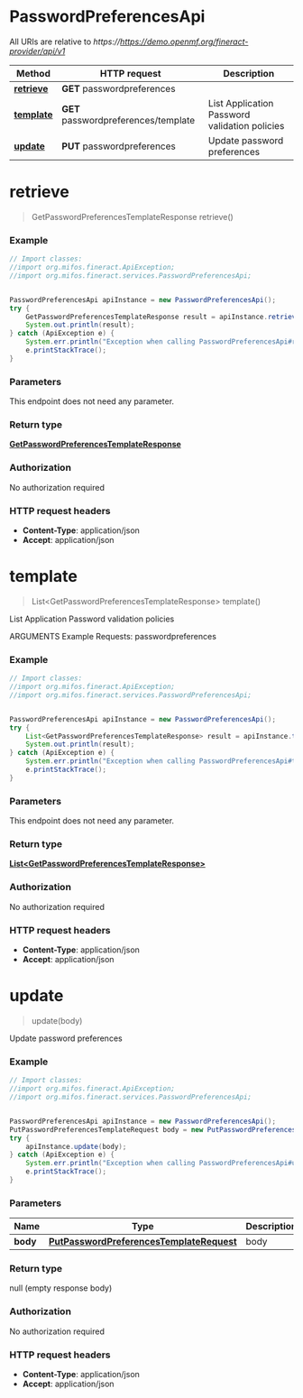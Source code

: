 # PasswordPreferencesApi

All URIs are relative to *https://https://demo.openmf.org/fineract-provider/api/v1*

Method | HTTP request | Description
------------- | ------------- | -------------
[**retrieve**](PasswordPreferencesApi.md#retrieve) | **GET** passwordpreferences | 
[**template**](PasswordPreferencesApi.md#template) | **GET** passwordpreferences/template | List Application Password validation policies
[**update**](PasswordPreferencesApi.md#update) | **PUT** passwordpreferences | Update password preferences


<a name="retrieve"></a>
# **retrieve**
> GetPasswordPreferencesTemplateResponse retrieve()



### Example
```java
// Import classes:
//import org.mifos.fineract.ApiException;
//import org.mifos.fineract.services.PasswordPreferencesApi;


PasswordPreferencesApi apiInstance = new PasswordPreferencesApi();
try {
    GetPasswordPreferencesTemplateResponse result = apiInstance.retrieve();
    System.out.println(result);
} catch (ApiException e) {
    System.err.println("Exception when calling PasswordPreferencesApi#retrieve");
    e.printStackTrace();
}
```

### Parameters
This endpoint does not need any parameter.

### Return type

[**GetPasswordPreferencesTemplateResponse**](GetPasswordPreferencesTemplateResponse.md)

### Authorization

No authorization required

### HTTP request headers

 - **Content-Type**: application/json
 - **Accept**: application/json

<a name="template"></a>
# **template**
> List&lt;GetPasswordPreferencesTemplateResponse&gt; template()

List Application Password validation policies

ARGUMENTS Example Requests:  passwordpreferences

### Example
```java
// Import classes:
//import org.mifos.fineract.ApiException;
//import org.mifos.fineract.services.PasswordPreferencesApi;


PasswordPreferencesApi apiInstance = new PasswordPreferencesApi();
try {
    List<GetPasswordPreferencesTemplateResponse> result = apiInstance.template();
    System.out.println(result);
} catch (ApiException e) {
    System.err.println("Exception when calling PasswordPreferencesApi#template");
    e.printStackTrace();
}
```

### Parameters
This endpoint does not need any parameter.

### Return type

[**List&lt;GetPasswordPreferencesTemplateResponse&gt;**](GetPasswordPreferencesTemplateResponse.md)

### Authorization

No authorization required

### HTTP request headers

 - **Content-Type**: application/json
 - **Accept**: application/json

<a name="update"></a>
# **update**
> update(body)

Update password preferences



### Example
```java
// Import classes:
//import org.mifos.fineract.ApiException;
//import org.mifos.fineract.services.PasswordPreferencesApi;


PasswordPreferencesApi apiInstance = new PasswordPreferencesApi();
PutPasswordPreferencesTemplateRequest body = new PutPasswordPreferencesTemplateRequest(); // PutPasswordPreferencesTemplateRequest | body
try {
    apiInstance.update(body);
} catch (ApiException e) {
    System.err.println("Exception when calling PasswordPreferencesApi#update");
    e.printStackTrace();
}
```

### Parameters

Name | Type | Description  | Notes
------------- | ------------- | ------------- | -------------
 **body** | [**PutPasswordPreferencesTemplateRequest**](PutPasswordPreferencesTemplateRequest.md)| body |

### Return type

null (empty response body)

### Authorization

No authorization required

### HTTP request headers

 - **Content-Type**: application/json
 - **Accept**: application/json

